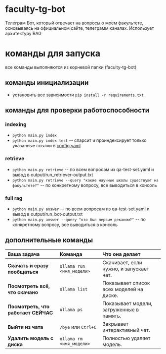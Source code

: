 # faculty-tg-bot

Телеграм Бот, который отвечает на вопросы о моем факультете, основываясь на официальном сайте,
телеграмм каналах.
Использует архитектуру RAG

# команды для запуска

все команды выполняются из корневой папки (faculty-tg-bot)

## команды инициализации

- установить все зависимости `pip install -r requirements.txt`

## команды для проверки работоспособности

### indexing

- `python main.py index`
- `python main.py index test` -- спарсит и проиндексирует только указанные ссылки
  в [config.yaml](config/config.yaml)

### retrieve

- `python main.py retrieve` -- по всем вопросам из qa-test-set.yaml и вывод в
  output/run_retriever-output.txt
- `python main.py retrieve --query "какие научные школы существуют на факультете?"` -- по
  конкретному вопросу, все выводиться в консоль

### full rag

- `python main.py answer` -- по всем вопросам из qa-test-set.yaml и вывод в
  output/run_bot-output.txt
- `python main.py answer --query "кто был первым деканом?"` -- по конкретному вопросу, все
  выводиться в консоль

## дополнительные команды
| Ваша задача | Команда | Что она делает |
| :--- | :--- | :--- |
| **Скачать и сразу пообщаться** | `ollama run <имя_модели>` | Скачивает, если нужно, и запускает чат. |
| **Посмотреть всё, что скачано** | `ollama list` | Показывает список всех моделей на диске. |
| **Посмотреть, что работает СЕЙЧАС** | `ollama ps` | Показывает модели, загруженные в память. |
| **Выйти из чата** | `/bye` или `Ctrl+C` | Закрывает интерактивный чат. |
| **Удалить модель с диска** | `ollama rm <имя_модели>` | Полностью удаляет модель. |